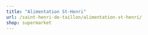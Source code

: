 ```yaml
---
title: "Alimentation St-Henri"
url: /saint-henri-de-taillon/alimentation-st-henri/
shop: supermarket
---
```

